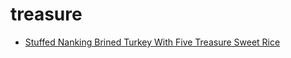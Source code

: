 # treasure

 * [Stuffed Nanking Brined Turkey With Five Treasure Sweet Rice](index/s/stuffed-nanking-brined-turkey-with-five-treasure-sweet-rice-236128.json)
